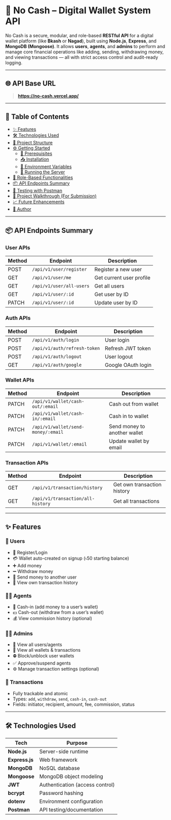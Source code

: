 # 💸 No Cash – Digital Wallet System API

No Cash is a secure, modular, and role-based **RESTful API** for a digital wallet platform (like **Bkash** or **Nagad**), built using **Node.js**, **Express**, and **MongoDB (Mongoose)**. It allows **users**, **agents**, and **admins** to perform and manage core financial operations like adding, sending, withdrawing money, and viewing transactions — all with strict access control and audit-ready logging.

---

## 🌐 API Base URL

> **https://no-cash.vercel.app/**

---

## 🚀 Table of Contents

- [✨ Features](#-features)
- [🛠️ Technologies Used](#-technologies-used)
- [📁 Project Structure](#-project-structure)
- [⚙️ Getting Started](#️-getting-started)
  - [🔧 Prerequisites](#-prerequisites)
  - [📥 Installation](#-installation)
  - [📄 Environment Variables](#-environment-variables)
  - [🚀 Running the Server](#-running-the-server)
- [🔐 Role-Based Functionalities](#-role-based-functionalities)
- [📦 API Endpoints Summary](#-api-endpoints-summary)
- [🧪 Testing with Postman](#-testing-with-postman)
- [🎥 Project Walkthrough (For Submission)](#-project-walkthrough-for-submission)
- [📈 Future Enhancements](#-future-enhancements)
- [🧑 Author](#-author)

---

## 📦 API Endpoints Summary

### **User APIs**
| Method | Endpoint                              | Description                  |
|--------|---------------------------------------|------------------------------|
| POST   | `/api/v1/user/register`               | Register a new user          |
| GET    | `/api/v1/user/me`                     | Get current user profile     |
| GET    | `/api/v1/user/all-users`              | Get all users                |
| GET    | `/api/v1/user/:id`                    | Get user by ID               |
| PATCH  | `/api/v1/user/:id`                    | Update user by ID            |

### **Auth APIs**
| Method | Endpoint                              | Description                  |
|--------|---------------------------------------|------------------------------|
| POST   | `/api/v1/auth/login`                  | User login                   |
| POST   | `/api/v1/auth/refresh-token`          | Refresh JWT token            |
| POST   | `/api/v1/auth/logout`                 | User logout                  |
| GET    | `/api/v1/auth/google`                 | Google OAuth login           |

### **Wallet APIs**
| Method | Endpoint                              | Description                  |
|--------|---------------------------------------|------------------------------|
| PATCH  | `/api/v1/wallet/cash-out/:email`      | Cash out from wallet         |
| PATCH  | `/api/v1/wallet/cash-in/:email`       | Cash in to wallet            |
| PATCH  | `/api/v1/wallet/send-money/:email`    | Send money to another wallet |
| PATCH  | `/api/v1/wallet/:email`               | Update wallet by email       |

### **Transaction APIs**
| Method | Endpoint                              | Description                  |
|--------|---------------------------------------|------------------------------|
| GET    | `/api/v1/transaction/history`         | Get own transaction history  |
| GET    | `/api/v1/transaction/all-history`     | Get all transactions         |

---

## ✨ Features

### 🧑 Users
- 🔐 Register/Login
- 💳 Wallet auto-created on signup (৳50 starting balance)
- ➕ Add money
- ➖ Withdraw money
- 🔄 Send money to another user
- 📜 View own transaction history

### 🧑‍💼 Agents
- 🏧 Cash-in (add money to a user’s wallet)
- 💵 Cash-out (withdraw from a user’s wallet)
- 💰 View commission history (optional)

### 👨‍💼 Admins
- 👥 View all users/agents
- 📂 View all wallets & transactions
- ⛔ Block/unblock user wallets
- ✅ Approve/suspend agents
- ⚙️ Manage transaction settings (optional)

### 🔁 Transactions
- Fully trackable and atomic
- Types: `add`, `withdraw`, `send`, `cash-in`, `cash-out`
- Fields: initiator, recipient, amount, fee, commission, status

---

## 🛠️ Technologies Used

| Tech              | Purpose                                |
|-------------------|----------------------------------------|
| **Node.js**       | Server-side runtime                    |
| **Express.js**    | Web framework                          |
| **MongoDB**       | NoSQL database                         |
| **Mongoose**      | MongoDB object modeling                |
| **JWT**           | Authentication (access control)        |
| **bcrypt**        | Password hashing                       |
| **dotenv**        | Environment configuration              |
| **Postman**       | API testing/documentation              |

